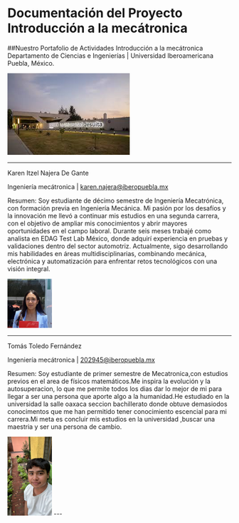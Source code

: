 # Documentación del Proyecto Introducción a la mecátronica

##Nuestro Portafolio de Actividades
Introducción a la mecátronica
Departamento de Ciencias e Ingenierías | Universidad Iberoamericana Puebla, México.

![Diagrama del sistema](recursos/imgs/ibero.jpeg)

---

Karen Itzel Najera De Gante

Ingeniería mecátronica | [karen.najera@iberopuebla.mx](karen.najera@iberopuebla.mx)


Resumen:
Soy estudiante de décimo semestre de Ingeniería Mecatrónica, con formación previa en Ingeniería Mecánica. Mi pasión por los desafíos y la innovación me llevó a continuar mis estudios en una segunda carrera, con el objetivo de ampliar mis conocimientos y abrir mayores oportunidades en el campo laboral. Durante seis meses trabajé como analista en EDAG Test Lab México, donde adquirí experiencia en pruebas y validaciones dentro del sector automotriz. Actualmente, sigo desarrollando mis habilidades en áreas multidisciplinarias, combinando mecánica, electrónica y automatización para enfrentar retos tecnológicos con una visión integral.

<img src="recursos/imgs/karen.jpg" alt="..." width="100px">

---
Tomás Toledo Fernández

Ingeniería mecátronica | [202945@iberopuebla.mx](202945@iberopuebla.mx)


Resumen:
Soy estudiante de primer semestre de Mecatronica,con estudios previos en el area de físicos matemáticos.Me inspira la evolución y la autosuperacion, lo que me permite todos los dias dar lo mejor de mi para llegar a ser una persona que aporte algo a la humanidad.He estudiado en la universidad la salle oaxaca seccion bachillerato donde obtuve demasiodos conocimentos que me han permitido tener conocimiento escencial para mi carrera.Mi meta es concluir mis estudios en la universidad ,buscar una maestria y ser una persona de cambio.

<img src="recursos/imgs/foto tom.jpg" alt="..." width="100px">
---

